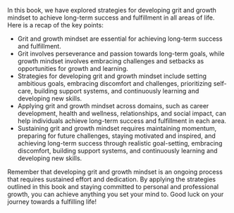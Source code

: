 
In this book, we have explored strategies for developing grit and growth mindset to achieve long-term success and fulfillment in all areas of life. Here is a recap of the key points:

* Grit and growth mindset are essential for achieving long-term success and fulfillment.
* Grit involves perseverance and passion towards long-term goals, while growth mindset involves embracing challenges and setbacks as opportunities for growth and learning.
* Strategies for developing grit and growth mindset include setting ambitious goals, embracing discomfort and challenges, prioritizing self-care, building support systems, and continuously learning and developing new skills.
* Applying grit and growth mindset across domains, such as career development, health and wellness, relationships, and social impact, can help individuals achieve long-term success and fulfillment in each area.
* Sustaining grit and growth mindset requires maintaining momentum, preparing for future challenges, staying motivated and inspired, and achieving long-term success through realistic goal-setting, embracing discomfort, building support systems, and continuously learning and developing new skills.

Remember that developing grit and growth mindset is an ongoing process that requires sustained effort and dedication. By applying the strategies outlined in this book and staying committed to personal and professional growth, you can achieve anything you set your mind to. Good luck on your journey towards a fulfilling life!
